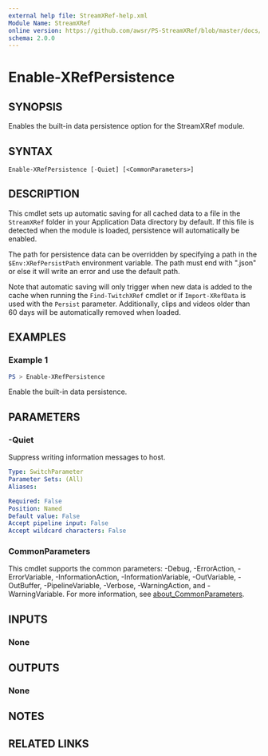 ```yaml
---
external help file: StreamXRef-help.xml
Module Name: StreamXRef
online version: https://github.com/awsr/PS-StreamXRef/blob/master/docs/Enable-XRefPersistence.md
schema: 2.0.0
---
```


# Enable-XRefPersistence

## SYNOPSIS
Enables the built-in data persistence option for the StreamXRef module.

## SYNTAX

```
Enable-XRefPersistence [-Quiet] [<CommonParameters>]
```

## DESCRIPTION
This cmdlet sets up automatic saving for all cached data to a file in the `StreamXRef` folder in your Application Data directory by default. If this file is detected when the module is loaded, persistence will automatically be enabled.

The path for persistence data can be overridden by specifying a path in the `$Env:XRefPersistPath` environment variable. The path must end with ".json" or else it will write an error and use the default path.

Note that automatic saving will only trigger when new data is added to the cache when running the `Find-TwitchXRef` cmdlet or if `Import-XRefData` is used with the `Persist` parameter. Additionally, clips and videos older than 60 days will be automatically removed when loaded.

## EXAMPLES

### Example 1
```powershell
PS > Enable-XRefPersistence
```

Enable the built-in data persistence.

## PARAMETERS

### -Quiet
Suppress writing information messages to host.

```yaml
Type: SwitchParameter
Parameter Sets: (All)
Aliases:

Required: False
Position: Named
Default value: False
Accept pipeline input: False
Accept wildcard characters: False
```

### CommonParameters
This cmdlet supports the common parameters: -Debug, -ErrorAction, -ErrorVariable, -InformationAction, -InformationVariable, -OutVariable, -OutBuffer, -PipelineVariable, -Verbose, -WarningAction, and -WarningVariable. For more information, see [about_CommonParameters](http://go.microsoft.com/fwlink/?LinkID=113216).

## INPUTS

### None

## OUTPUTS

### None

## NOTES

## RELATED LINKS
